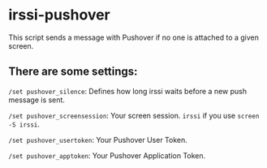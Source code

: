 # irssi-pushover

This script sends a message with Pushover if no one is attached to a given screen.


## There are some settings:

`/set pushover_silence`: Defines how long irssi waits before a new push message is sent.

`/set pushover_screensession`: Your screen session. `irssi` if you use `screen -S irssi`.

`/set pushover_usertoken`: Your Pushover User Token.

`/set pushover_apptoken`: Your Pushover Application Token.
